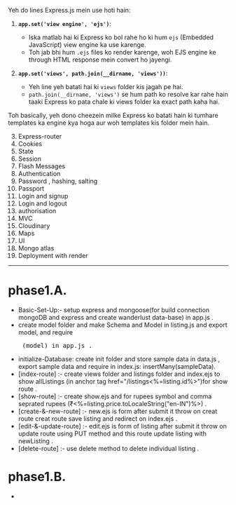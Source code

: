 Yeh do lines Express.js mein use hoti hain:

1. **`app.set('view engine', 'ejs')`**:

   - Iska matlab hai ki Express ko bol rahe ho ki hum `ejs` (Embedded JavaScript) view engine ka use karenge.
   - Toh jab bhi hum `.ejs` files ko render karenge, woh EJS engine ke through HTML response mein convert ho jayengi.

2. **`app.set('views', path.join(__dirname, 'views'))`**:
   - Yeh line yeh batati hai ki `views` folder kis jagah pe hai.
   - `path.join(__dirname, 'views')` se hum path ko resolve kar rahe hain taaki Express ko pata chale ki views folder ka exact path kaha hai.

Toh basically, yeh dono cheezein milke Express ko batati hain ki tumhare templates ka engine kya hoga aur woh templates kis folder mein hain.

3. Express-router
4. Cookies
5. State
6. Session
7. Flash Messages
8. Authentication
9. Password , hashing, salting
10. Passport
11. Login and signup
12. Login and logout
13. authorisation
14. MVC
15. Cloudinary
16. Maps
17. UI
18. Mongo atlas
19. Deployment with render

---

# phase1.A.

- Basic-Set-Up:- setup express and mongoose(for build connection mongoDB and express and create wanderlust data-base) in app.js .
- create model folder and make Schema and Model in listing.js and export <Listinig> model, and require <Listing> (model) in app.js .
- initialize-Database: create init folder and store sample data in data.js , export sample data and require in index.js: insertMany(sampleData).
- [index-route] :- create views folder and listings folder and index.ejs to show allListings (in anchor tag href="/listings<%=listing.id%>")for show route .
- [show-route] :- create show.ejs and for rupees symbol and comma seprated rupees (&#8377;<%=listing.price.toLocaleString("en-IN")%>) .
- [create-&-new-route] :- new.ejs is form after submit it throw on creat route creat route save listing and redirect on index.ejs .
- [edit-&-update-route] :- edit.ejs is form of listing after submit it throw on update route using PUT method and this route update listing with newListing .
- [delete-route] :- use delete method to delete individual listing .

# phase1.B.

-
